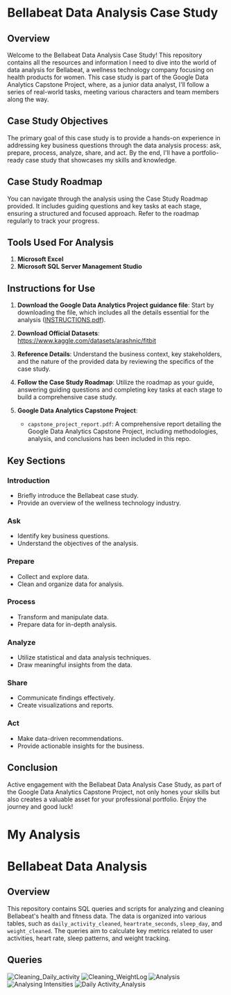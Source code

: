 # Bellabeat Data Analysis Case Study

## Overview
Welcome to the Bellabeat Data Analysis Case Study! This repository contains all the resources and information I need to dive into the world of data analysis for Bellabeat, a wellness technology company focusing on health products for women. This case study is part of the Google Data Analytics Capstone Project, where, as a junior data analyst, I'll follow a series of real-world tasks, meeting various characters and team members along the way.

## Case Study Objectives
The primary goal of this case study is to provide a hands-on experience in addressing key business questions through the data analysis process: ask, prepare, process, analyze, share, and act. By the end, I'll have a portfolio-ready case study that showcases my skills and knowledge.

## Case Study Roadmap
You can navigate through the analysis using the Case Study Roadmap provided. It includes guiding questions and key tasks at each stage, ensuring a structured and focused approach. Refer to the roadmap regularly to track your progress.

## Tools Used For Analysis
1. **Microsoft Excel**
2. **Microsoft SQL Server Management Studio**

## Instructions for Use
1. **Download the Google Data Analytics Project guidance file**: Start by downloading the file, which includes all the details essential for the analysis ([INSTRUCTIONS.pdf](https://github.com/AshishLakkapatri/BellaBeat---Google-Data-Analytics-Capstone-Project/files/13941449/INSTRUCTIONS.pdf)).
2. **Download Official Datasets**: https://www.kaggle.com/datasets/arashnic/fitbit

3. **Reference Details**: Understand the business context, key stakeholders, and the nature of the provided data by reviewing the specifics of the case study.

4. **Follow the Case Study Roadmap**: Utilize the roadmap as your guide, answering guiding questions and completing key tasks at each stage to build a comprehensive case study.
     
5. **Google Data Analytics Capstone Project**:
   - `capstone_project_report.pdf`: A comprehensive report detailing the Google Data Analytics Capstone Project, including methodologies, analysis, and conclusions has been included in this repo.

## Key Sections

### Introduction
- Briefly introduce the Bellabeat case study.
- Provide an overview of the wellness technology industry.

### Ask
- Identify key business questions.
- Understand the objectives of the analysis.

### Prepare
- Collect and explore data.
- Clean and organize data for analysis.

### Process
- Transform and manipulate data.
- Prepare data for in-depth analysis.

### Analyze
- Utilize statistical and data analysis techniques.
- Draw meaningful insights from the data.

### Share
- Communicate findings effectively.
- Create visualizations and reports.

### Act
- Make data-driven recommendations.
- Provide actionable insights for the business.

## Conclusion
Active engagement with the Bellabeat Data Analysis Case Study, as part of the Google Data Analytics Capstone Project, not only hones your skills but also creates a valuable asset for your professional portfolio. Enjoy the journey and good luck!

# My Analysis
# Bellabeat Data Analysis

## Overview
This repository contains SQL queries and scripts for analyzing and cleaning Bellabeat's health and fitness data. The data is organized into various tables, such as `daily_activity_cleaned`, `heartrate_seconds`, `sleep_day`, and `weight_cleaned`. The queries aim to calculate key metrics related to user activities, heart rate, sleep patterns, and weight tracking.

## Queries

![Cleaning_Daily_activity](https://github.com/AshishLakkapatri/BellaBeat---Google-Data-Analytics-Capstone-Project/assets/69083448/3ad5e9ab-4b18-4c10-bb1f-7fd9147b9301)
![Cleaning_WeightLog](https://github.com/AshishLakkapatri/BellaBeat---Google-Data-Analytics-Capstone-Project/assets/69083448/d1bbfcee-eb3c-43b0-95ef-2ecbe00308b4)
![Analysis](https://github.com/AshishLakkapatri/BellaBeat---Google-Data-Analytics-Capstone-Project/assets/69083448/96e68135-8bf9-437e-951f-a0db366e5907)
![Analysing Intensities](https://github.com/AshishLakkapatri/BellaBeat---Google-Data-Analytics-Capstone-Project/assets/69083448/4483958f-1c8d-4475-b85f-03f9fac64c8f)
![Daily Activity_Analysis](https://github.com/AshishLakkapatri/BellaBeat---Google-Data-Analytics-Capstone-Project/assets/69083448/811cac70-d8be-462c-8027-aa32f6908a4b)




